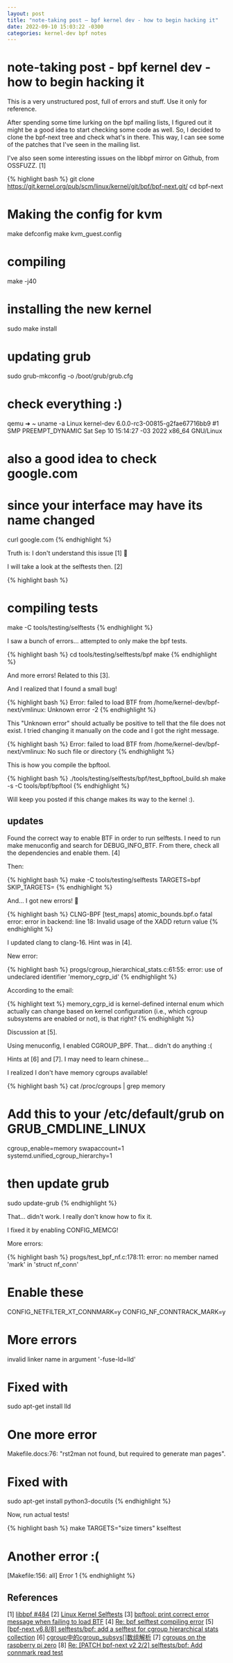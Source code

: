 ```yaml
---
layout: post
title: "note-taking post – bpf kernel dev - how to begin hacking it"
date: 2022-09-10 15:03:22 -0300
categories: kernel-dev bpf notes
---
```


# note-taking post - bpf kernel dev - how to begin hacking it

This is a very unstructured post, full of errors and stuff. Use it only for reference.

After spending some time lurking on the bpf mailing lists, I figured out it might be a good idea to start checking some code as well.
So, I decided to clone the bpf-next tree and check what's in there. This way, I can see some of the patches that I've seen in the mailing list. 

I've also seen some interesting issues on the libbpf mirror on Github, from OSSFUZZ. [1]

{% highlight bash %}
git clone https://git.kernel.org/pub/scm/linux/kernel/git/bpf/bpf-next.git/
cd bpf-next
# Making the config for kvm
make defconfig
make kvm_guest.config
# compiling
make -j40
# installing the new kernel
sudo make install
# updating grub
sudo grub-mkconfig -o /boot/grub/grub.cfg

# check everything :)
qemu ➜  ~ uname -a
Linux kernel-dev 6.0.0-rc3-00815-g2fae67716bb9 #1 SMP PREEMPT_DYNAMIC Sat Sep 10 15:14:27 -03 2022 x86_64 GNU/Linux

# also a good idea to check google.com
# since your interface may have its name changed
curl google.com
{% endhighlight %}

Truth is: I don't understand this issue [1] 🤡

I will take a look at the selftests then. [2]

{% highlight bash %}
# compiling tests
make -C tools/testing/selftests
{% endhighlight %}

I saw a bunch of errors... attempted to only make the bpf tests.

{% highlight bash %}
cd tools/testing/selftests/bpf
make
{% endhighlight %}

And more errors! Related to this [3].

And I realized that I found a small bug! 

{% highlight bash %}
Error: failed to load BTF from /home/kernel-dev/bpf-next/vmlinux: Unknown error -2
{% endhighlight %}

This "Unknown error" should actually be positive to tell that the file does not exist. I tried changing it manually on the code and I got the right message.

{% highlight bash %}
Error: failed to load BTF from /home/kernel-dev/bpf-next/vmlinux: No such file or directory
{% endhighlight %}

This is how you compile the bpftool.

{% highlight bash %}
./tools/testing/selftests/bpf/test_bpftool_build.sh
make -s -C tools/bpf/bpftool
{% endhighlight %}

Will keep you posted if this change makes its way to the kernel :).

## updates

Found the correct way to enable BTF in order to run selftests. I need to run make menuconfig and search for DEBUG_INFO_BTF. 
From there, check all the dependencies and enable them. [4]

Then: 

{% highlight bash %}
make -C tools/testing/selftests TARGETS=bpf SKIP_TARGETS=
{% endhighlight %}

And... I got new errors! 🫠

{% highlight bash %}
  CLNG-BPF [test_maps] atomic_bounds.bpf.o
fatal error: error in backend: line 18: Invalid usage of the XADD return value
{% endhighlight %}

I updated clang to clang-16. Hint was in [4].

New error:

{% highlight bash %}
progs/cgroup_hierarchical_stats.c:61:55: error: use of undeclared identifier 'memory_cgrp_id'
{% endhighlight %}

According to the email:

{% highlight text %}
memory_cgrp_id is kernel-defined internal enum which actually can
change based on kernel configuration (i.e., which cgroup subsystems
are enabled or not), is that right?
{% endhighlight %}

Discussion at [5].

Using menuconfig, I enabled CGROUP_BPF. That... didn't do anything :(

Hints at [6] and [7]. I may need to learn chinese...

I realized I don't have memory cgroups available! 

{% highlight bash %}
cat /proc/cgroups | grep memory

# Add this to your /etc/default/grub on GRUB_CMDLINE_LINUX
cgroup_enable=memory swapaccount=1 systemd.unified_cgroup_hierarchy=1

# then update grub
sudo update-grub
{% endhighlight %}

That... didn't work. I really don't know how to fix it. 

I fixed it by enabling CONFIG_MEMCG! 

More errors:  

{% highlight bash %}
progs/test_bpf_nf.c:178:11: error: no member named 'mark' in 'struct nf_conn'

# Enable these
CONFIG_NETFILTER_XT_CONNMARK=y
CONFIG_NF_CONNTRACK_MARK=y

# More errors
invalid linker name in argument '-fuse-ld=lld'
# Fixed with
sudo apt-get install lld

# One more error
Makefile.docs:76: "rst2man not found, but required to generate man pages".
# Fixed with 
sudo apt-get install python3-docutils
{% endhighlight %}

Now, run actual tests!

{% highlight bash %}
make TARGETS="size timers" kselftest

# Another error :(
[Makefile:156: all] Error 1
{% endhighlight %}

## References

\[1] [libbpf #484](https://github.com/libbpf/libbpf/issues/484)
\[2] [Linux Kernel Selftests](https://static.lwn.net/kerneldoc/dev-tools/kselftest.html)
\[3] [bpftool: print correct error message when failing to load BTF](https://patchwork.ozlabs.org/project/netdev/patch/20200525135421.4154-1-tklauser@distanz.ch/)
\[4] [Re: bpf selftest compiling error](https://lore.kernel.org/bpf/YoX97QJ976GelRw6@myrica/)
\[5] [[bpf-next,v6,8/8] selftests/bpf: add a selftest for cgroup hierarchical stats collection](https://patchwork.kernel.org/project/netdevbpf/patch/20220801175407.2647869-9-haoluo@google.com/)
\[6] [cgroup中的cgroup_subsys[]数组解析](https://blog.csdn.net/wennuanddianbo/article/details/71244276)
\[7] [cgroups on the raspberry pi zero](https://downey.io/blog/exploring-cgroups-raspberry-pi/)
\[8] [Re: [PATCH bpf-next v2 2/2] selftests/bpf: Add connmark read test](https://lore.kernel.org/bpf/a2c064c4-4dd6-4f36-a00f-d1fab9e56bd4@www.fastmail.com/)
